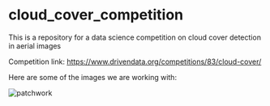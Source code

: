# cloud_cover_competition

This is a repository for a data science competition on cloud cover detection in aerial images

Competition link: https://www.drivendata.org/competitions/83/cloud-cover/

Here are some of the images we are working with:

![patchwork](https://user-images.githubusercontent.com/39080117/144735660-adffaba9-40f0-409a-98cc-0e3edae48318.png)
